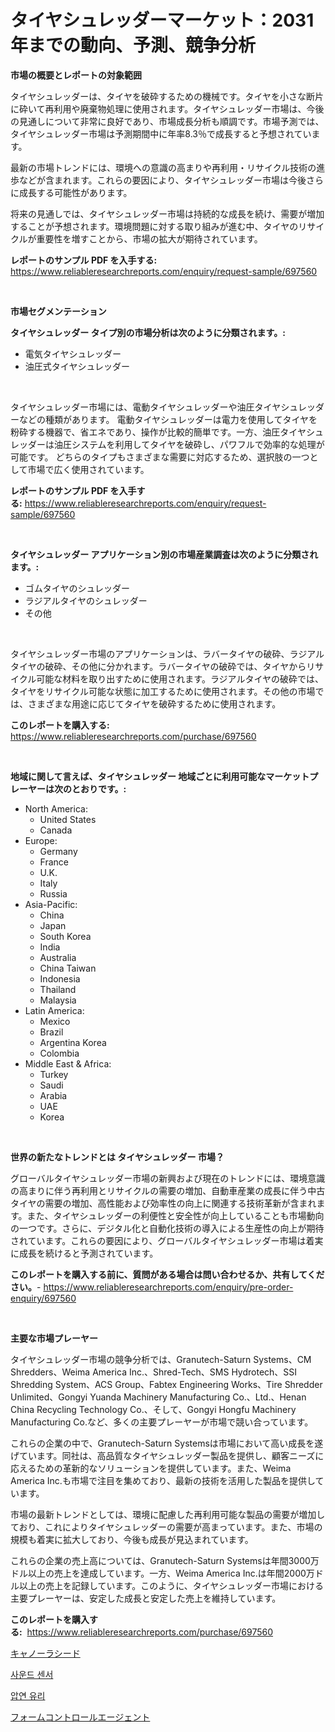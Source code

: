 <p><h1>タイヤシュレッダーマーケット：2031年までの動向、予測、競争分析</h1></p><p><strong>市場の概要とレポートの対象範囲</strong></p>
<p><p>タイヤシュレッダーは、タイヤを破砕するための機械です。タイヤを小さな断片に砕いて再利用や廃棄物処理に使用されます。タイヤシュレッダー市場は、今後の見通しについて非常に良好であり、市場成長分析も順調です。市場予測では、タイヤシュレッダー市場は予測期間中に年率8.3％で成長すると予想されています。</p><p>最新の市場トレンドには、環境への意識の高まりや再利用・リサイクル技術の進歩などが含まれます。これらの要因により、タイヤシュレッダー市場は今後さらに成長する可能性があります。</p><p>将来の見通しでは、タイヤシュレッダー市場は持続的な成長を続け、需要が増加することが予想されます。環境問題に対する取り組みが進む中、タイヤのリサイクルが重要性を増すことから、市場の拡大が期待されています。</p></p>
<p><strong>レポートのサンプル PDF を入手する:</strong> <a href="https://www.reliableresearchreports.com/enquiry/request-sample/697560">https://www.reliableresearchreports.com/enquiry/request-sample/697560</a></p>
<p>&nbsp;</p>
<p><strong>市場セグメンテーション</strong></p>
<p><strong>タイヤシュレッダー タイプ別の市場分析は次のように分類されます。:</strong></p>
<p><ul><li>電気タイヤシュレッダー</li><li>油圧式タイヤシュレッダー</li></ul></p>
<p>&nbsp;</p>
<p><p>タイヤシュレッダー市場には、電動タイヤシュレッダーや油圧タイヤシュレッダーなどの種類があります。 電動タイヤシュレッダーは電力を使用してタイヤを粉砕する機器で、省エネであり、操作が比較的簡単です。一方、油圧タイヤシュレッダーは油圧システムを利用してタイヤを破砕し、パワフルで効率的な処理が可能です。 どちらのタイプもさまざまな需要に対応するため、選択肢の一つとして市場で広く使用されています。</p></p>
<p><strong>レポートのサンプル PDF を入手する:</strong>&nbsp;<a href="https://www.reliableresearchreports.com/enquiry/request-sample/697560">https://www.reliableresearchreports.com/enquiry/request-sample/697560</a></p>
<p>&nbsp;</p>
<p><strong> タイヤシュレッダー アプリケーション別の市場産業調査は次のように分類されます。:</strong></p>
<p><ul><li>ゴムタイヤのシュレッダー</li><li>ラジアルタイヤのシュレッダー</li><li>その他</li></ul></p>
<p>&nbsp;</p>
<p><p>タイヤシュレッダー市場のアプリケーションは、ラバータイヤの破砕、ラジアルタイヤの破砕、その他に分かれます。ラバータイヤの破砕では、タイヤからリサイクル可能な材料を取り出すために使用されます。ラジアルタイヤの破砕では、タイヤをリサイクル可能な状態に加工するために使用されます。その他の市場では、さまざまな用途に応じてタイヤを破砕するために使用されます。</p></p>
<p><strong>このレポートを購入する:</strong>&nbsp; <a href="https://www.reliableresearchreports.com/purchase/697560">https://www.reliableresearchreports.com/purchase/697560</a></p>
<p>&nbsp;</p>
<p><strong>地域に関して言えば、タイヤシュレッダー 地域ごとに利用可能なマーケットプレーヤーは次のとおりです。:</strong></p>
<p><ul>
    <li>
        North America:
        <ul>
            <li>United States</li>
            <li>Canada</li>
        </ul>
    </li>
    <li>
        Europe:
        <ul>
            <li>Germany</li>
            <li>France</li>
            <li>U.K.</li>
            <li>Italy</li>
            <li>Russia</li>
        </ul>
    </li>
    <li>
        Asia-Pacific:
        <ul>
            <li>China</li>
            <li>Japan</li>
            <li>South Korea</li>
            <li>India</li>
            <li>Australia</li>
            <li>China Taiwan</li>
            <li>Indonesia</li>
            <li>Thailand</li>
            <li>Malaysia</li>
        </ul>
    </li>
    <li>
        Latin America:
        <ul>
            <li>Mexico</li>
            <li>Brazil</li>
            <li>Argentina Korea</li>
            <li>Colombia</li>
        </ul>
    </li>
    <li>
        Middle East & Africa:
        <ul>
            <li>Turkey</li>
            <li>Saudi</li>
            <li>Arabia</li>
            <li>UAE</li>
            <li>Korea</li>
        </ul>
    </li>
    </ul></p>
<p>&nbsp;</p>
<p><strong>世界の新たなトレンドとは タイヤシュレッダー 市場？</strong></p>
<p><p>グローバルタイヤシュレッダー市場の新興および現在のトレンドには、環境意識の高まりに伴う再利用とリサイクルの需要の増加、自動車産業の成長に伴う中古タイヤの需要の増加、高性能および効率性の向上に関連する技術革新が含まれます。また、タイヤシュレッダーの利便性と安全性が向上していることも市場動向の一つです。さらに、デジタル化と自動化技術の導入による生産性の向上が期待されています。これらの要因により、グローバルタイヤシュレッダー市場は着実に成長を続けると予測されています。</p></p>
<p><strong>このレポートを購入する前に、質問がある場合は問い合わせるか、共有してください。</strong>- <a href="https://www.reliableresearchreports.com/enquiry/pre-order-enquiry/697560">https://www.reliableresearchreports.com/enquiry/pre-order-enquiry/697560</a></p>
<p>&nbsp;</p>
<p><strong>主要な市場プレーヤー</strong></p>
<p><p>タイヤシュレッダー市場の競争分析では、Granutech-Saturn Systems、CM Shredders、Weima America Inc.、Shred-Tech、SMS Hydrotech、SSI Shredding System、ACS Group、Fabtex Engineering Works、Tire Shredder Unlimited、Gongyi Yuanda Machinery Manufacturing Co.、Ltd.、Henan China Recycling Technology Co.、そして、Gongyi Hongfu Machinery Manufacturing Co.など、多くの主要プレーヤーが市場で競い合っています。</p><p>これらの企業の中で、Granutech-Saturn Systemsは市場において高い成長を遂げています。同社は、高品質なタイヤシュレッダー製品を提供し、顧客ニーズに応えるための革新的なソリューションを提供しています。また、Weima America Inc.も市場で注目を集めており、最新の技術を活用した製品を提供しています。</p><p>市場の最新トレンドとしては、環境に配慮した再利用可能な製品の需要が増加しており、これによりタイヤシュレッダーの需要が高まっています。また、市場の規模も着実に拡大しており、今後も成長が見込まれています。</p><p>これらの企業の売上高については、Granutech-Saturn Systemsは年間3000万ドル以上の売上を達成しています。一方、Weima America Inc.は年間2000万ドル以上の売上を記録しています。このように、タイヤシュレッダー市場における主要プレーヤーは、安定した成長と安定した売上を維持しています。</p></p>
<p><strong>このレポートを購入する:</strong>&nbsp;&nbsp;<a href="https://www.reliableresearchreports.com/purchase/697560">https://www.reliableresearchreports.com/purchase/697560</a></p>
<p><p><a href="https://medium.com/@eduardoramez/%E3%82%AD%E3%83%A3%E3%83%8E%E3%83%BC%E3%83%A9%E7%A8%AE%E5%AD%90%E5%B8%82%E5%A0%B4%E3%81%AE%E3%82%B7%E3%82%A7%E3%82%A2%E3%81%AE%E9%80%B2%E5%8C%96%E3%81%A8%E5%B8%82%E5%A0%B4%E6%88%90%E9%95%B7%E3%81%AE%E3%83%88%E3%83%AC%E3%83%B3%E3%83%892024%E5%B9%B4%E3%81%8B%E3%82%892031%E5%B9%B4%E3%81%BE%E3%81%A7-4fb4db3f4cba">キャノーラシード</a></p><p><a href="https://medium.com/@crumbles67678/%EC%82%AC%EC%9A%B4%EB%93%9C-%EC%84%BC%EC%84%9C-%EC%8B%9C%EC%9E%A5-%EC%A0%90%EC%9C%A0%EC%9C%A8-%EC%A7%84%ED%99%94-%EB%B0%8F-%EC%8B%9C%EC%9E%A5-%EC%84%B1%EC%9E%A5-%ED%8A%B8%EB%A0%8C%EB%93%9C-2024-2031-ceaf0ffe6c5f">사운드 센서</a></p><p><a href="https://medium.com/@carolynurton5656/%EB%A1%A4%EB%93%9C-%EA%B8%80%EB%9D%BC%EC%8A%A4-%EC%8B%9C%EC%9E%A5-%EC%8B%9C%EC%9E%A5-%EC%A0%90%EC%9C%A0%EC%9C%A8-%EC%8B%9C%EC%9E%A5-%EB%8F%99%ED%96%A5-%EB%B0%8F-%EB%AF%B8%EB%9E%98-%EC%84%B1%EC%9E%A5-%ED%83%90%EA%B5%AC-cbe61d7b0be7">압연 유리</a></p><p><a href="https://medium.com/@matteills7854/%E3%83%95%E3%82%A9%E3%83%BC%E3%83%A0%E3%82%B3%E3%83%B3%E3%83%88%E3%83%AD%E3%83%BC%E3%83%AB%E5%89%A4%E5%B8%82%E5%A0%B4%E3%82%B7%E3%82%A7%E3%82%A2%E3%81%AE%E6%8E%A8%E7%A7%BB%E3%81%A8%E5%B8%82%E5%A0%B4%E6%88%90%E9%95%B7%E3%83%88%E3%83%AC%E3%83%B3%E3%83%892024%E5%B9%B4%E3%81%8B%E3%82%892031%E5%B9%B4%E3%81%BE%E3%81%A7-ed507ecd992d">フォームコントロールエージェント</a></p></p>